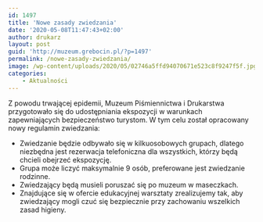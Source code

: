 ```yaml
---
id: 1497
title: 'Nowe zasady zwiedzania'
date: '2020-05-08T11:47:43+02:00'
author: drukarz
layout: post
guid: 'http://muzeum.grebocin.pl/?p=1497'
permalink: /nowe-zasady-zwiedzania/
image: /wp-content/uploads/2020/05/02746a5ffd94070671e523c8f9247f5f.jpg
categories:
    - Aktualności
---
```


Z powodu trwającej epidemii, Muzeum Piśmiennictwa i Drukarstwa przygotowało się do udostępniania ekspozycji w warunkach zapewniających bezpieczeństwo turystom. W tym celu został opracowany nowy regulamin zwiedzania:

- Zwiedzanie będzie odbywało się w kilkuosobowych grupach, dlatego niezbędna jest rezerwacja telefoniczna dla wszystkich, którzy będą chcieli obejrzeć ekspozycję.
- Grupa może liczyć maksymalnie 9 osób, preferowane jest zwiedzanie rodzinne.
- Zwiedzający będą musieli poruszać się po muzeum w maseczkach.
- Znajdujące się w ofercie edukacyjnej warsztaty zrealizujemy tak, aby zwiedzający mogli czuć się bezpiecznie przy zachowaniu wszelkich zasad higieny.